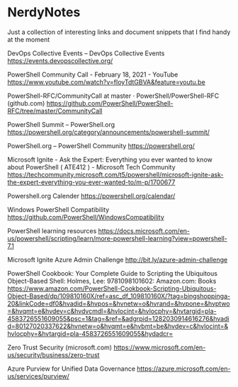 # NerdyNotes
Just a collection of interesting links and document snippets that I find handy at the moment

DevOps Collective Events – DevOps Collective Events
https://events.devopscollective.org/

PowerShell Community Call - February 18, 2021 - YouTube
https://www.youtube.com/watch?v=fIoyTdtGBVA&feature=youtu.be

PowerShell-RFC/CommunityCall at master · PowerShell/PowerShell-RFC (github.com)
https://github.com/PowerShell/PowerShell-RFC/tree/master/CommunityCall

PowerShell Summit – PowerShell.org
https://powershell.org/category/announcements/powershell-summit/

PowerShell.org – PowerShell Community
https://powershell.org/

Microsoft Ignite - Ask the Expert: Everything you ever wanted to know about PowerShell ( ATE412 ) - Microsoft Tech Community
https://techcommunity.microsoft.com/t5/powershell/microsoft-ignite-ask-the-expert-everything-you-ever-wanted-to/m-p/1700677

Powershell.org Calender
https://powershell.org/calendar/

Windows PowerShell Compatibility
https://github.com/PowerShell/WindowsCompatibility

PowerShell learning resources
https://docs.microsoft.com/en-us/powershell/scripting/learn/more-powershell-learning?view=powershell-7.1

Microsoft Ignite Azure Admin Challenge
http://bit.ly/azure-admin-challenge


PowerShell Cookbook: Your Complete Guide to Scripting the Ubiquitous Object-Based Shell: Holmes, Lee: 9781098101602: Amazon.com: Books
https://www.amazon.com/PowerShell-Cookbook-Scripting-Ubiquitous-Object-Based/dp/109810160X/ref=asc_df_109810160X/?tag=bingshoppinga-20&linkCode=df0&hvadid=&hvpos=&hvnetw=o&hvrand=&hvpone=&hvptwo=&hvqmt=e&hvdev=c&hvdvcmdl=&hvlocint=&hvlocphy=&hvtargid=pla-4583726551609055&psc=1&tag=&ref=&adgrpid=1282030914616276&hvadid=80127020337622&hvnetw=o&hvqmt=e&hvbmt=be&hvdev=c&hvlocint=&hvlocphy=&hvtargid=pla-4583726551609055&hydadcr=

Zero Trust Security (microsoft.com)
https://www.microsoft.com/en-us/security/business/zero-trust

Azure Purview for Unified Data Governance
https://azure.microsoft.com/en-us/services/purview/
